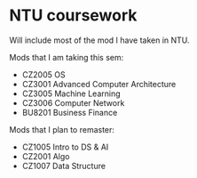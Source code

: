 # NTU coursework

Will include most of the mod I have taken in NTU.

Mods that I am taking this sem:
- CZ2005 OS
- CZ3001 Advanced Computer Architecture
- CZ3005 Machine Learning
- CZ3006 Computer Network
- BU8201 Business Finance

Mods that I plan to remaster:
- CZ1005 Intro to DS & AI
- CZ2001 Algo
- CZ1007 Data Structure 
